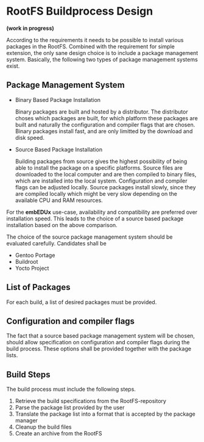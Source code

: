 # RootFS Buildprocess Design
**(work in progress)**

According to the requirements it needs to be possible to install various
packages in the RootFS. Combined with the requirement for simple extension, the
only sane design choice is to include a package management system. Basically,
the following two types of package management systems exist.

## Package Management System
* Binary Based Package Installation

    Binary packages are built and hosted by a distributor. The distributor
    choses which packages are built, for which platform these packages are
    built and naturally the configuration and compiler flags that are chosen.
    Binary packages install fast, and are only limitted by the download and disk
    speed.

* Source Based Package Installation

    Building packages from source gives the highest possibility of being able to
    install the package on a specific platforms. Source files are downloaded to
    the local computer and are then compiled to binary files, which are
    installed into the local system. Configuration and compiler flags can be
    adjusted locally. Source packages install slowly, since they are compiled
    locally which might be very slow depending on the available CPU and RAM
    resources.

For the **embEDUx** use-case, availability and compatibility are preferred over
installation speed. This leads to the choice of a source based package
installation based on the above comparison.

The choice of the source package management system should be evaluated
carefully. Candidates shall be

* Gentoo Portage
* Buildroot
* Yocto Project

## List of Packages
For each build, a list of desired packages must be provided.

## Configuration and compiler flags
The fact that a source based package
management system will be chosen, should allow specification on configuration
and compiler flags during the build process. These options shall be provided
together with the package lists.


## Build Steps
The build process must include the following steps.

1. Retrieve the build specifications from the RootFS-repository
1. Parse the package list provided by the user
1. Translate the package list into a format that is accepted by the package
   manager
1. Cleanup the build files
1. Create an archive from the RootFS
